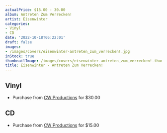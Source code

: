 ```yaml
---
actualPrice: $15.00 - 30.00
album: Antreten Zum Verrecken!
artist: Eisenwinter
categories:
- Vinyl
- CD
date: '2022-10-18T05:22:01'
draft: false
images:
- /images/covers/eisenwinter-antreten_zum_verrecken!.jpg
inStock: true
thumbnailImage: /images/covers/eisenwinter-antreten_zum_verrecken!-thumb.jpg
title: Eisenwinter - Antreten Zum Verrecken!
---
```


## Vinyl
* Purchase from [CW Productions](https://shop.cwproductions.net/products/eisenwinter-antreten-zum-verrecken-lp) for $30.00
## CD
* Purchase from [CW Productions](https://shop.cwproductions.net/products/eisenwinter-antreten-zum-verrecken-cd) for $15.00

